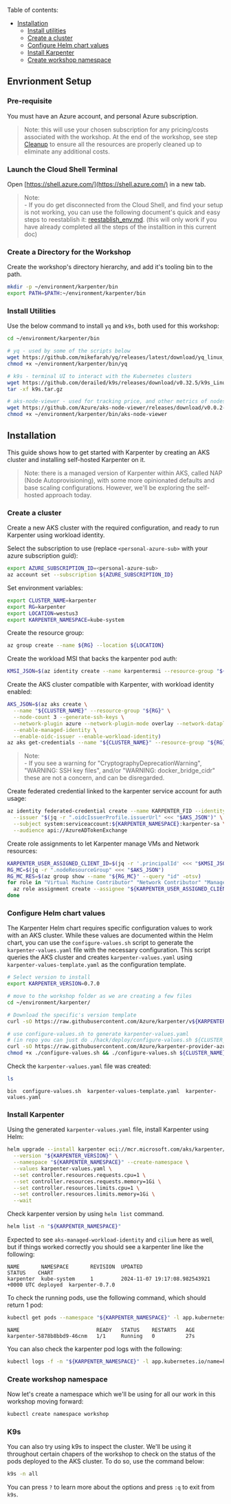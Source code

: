 Table of contents:
- [Installation](#installation)
  - [Install utilities](#install-utilities)
  - [Create a cluster](#create-a-cluster)
  - [Configure Helm chart values](#configure-helm-chart-values)
  - [Install Karpenter](#install-karpenter)
  - [Create workshop namespace](#create-a-workshop-namespace)

## Envrionment Setup

### Pre-requisite

You must have an Azure account, and personal Azure subscription. 

> Note: this will use your chosen subscription for any pricing/costs associated with the workshop. At the end of the workshop, see step [Cleanup](https://github.com/Azure/karpenter-provider-azure/blob/main/docs/workshops/kubecon_azure_track.md#cleanup) to ensure all the resources are properly cleaned up to eliminate any additional costs.

### Launch the Cloud Shell Terminal

Open [https://shell.azure.com/](https://shell.azure.com/) in a new tab.

> Note: <br>
> \- If you do get disconnected from the Cloud Shell, and find your setup is not working, you can use the following document's quick and easy steps to reestablish it: [reestablish_env.md](https://github.com/Azure/karpenter-provider-azure/tree/main/docs/workshops/reestablish_env.md). (this will only work if you have already completed all the steps of the installtion in this current doc)

### Create a Directory for the Workshop 

Create the workshop's directory hierarchy, and add it's tooling bin to the path.

```bash
mkdir -p ~/environment/karpenter/bin
export PATH=$PATH:~/environment/karpenter/bin
```

### Install Utilities

Use the below command to install `yq` and `k9s`, both used for this workshop:

```bash
cd ~/environment/karpenter/bin

# yq - used by some of the scripts below
wget https://github.com/mikefarah/yq/releases/latest/download/yq_linux_amd64 -O ~/environment/karpenter/bin/yq
chmod +x ~/environment/karpenter/bin/yq

# k9s - terminal UI to interact with the Kubernetes clusters
wget https://github.com/derailed/k9s/releases/download/v0.32.5/k9s_Linux_amd64.tar.gz -O ~/environment/karpenter/bin/k9s.tar.gz
tar -xf k9s.tar.gz

# aks-node-viewer - used for tracking price, and other metrics of nodes
wget https://github.com/Azure/aks-node-viewer/releases/download/v0.0.2-alpha/aks-node-viewer_Linux_x86_64 -O ~/environment/karpenter/bin/aks-node-viewer
chmod +x ~/environment/karpenter/bin/aks-node-viewer
```

## Installation

This guide shows how to get started with Karpenter by creating an AKS cluster and installing self-hosted Karpenter on it.

> Note: there is a managed version of Karpenter within AKS, called NAP (Node Autoprovisioning), with some more opinionated defaults and base scaling configurations. However, we'll be exploring the self-hosted approach today.

### Create a cluster

Create a new AKS cluster with the required configuration, and ready to run Karpenter using workload identity.

Select the subscription to use (replace `<personal-azure-sub>` with your azure subscription guid):

```bash
export AZURE_SUBSCRIPTION_ID=<personal-azure-sub>
az account set --subscription ${AZURE_SUBSCRIPTION_ID}
```

Set environment variables:

```bash
export CLUSTER_NAME=karpenter
export RG=karpenter
export LOCATION=westus3
export KARPENTER_NAMESPACE=kube-system
```

Create the resource group:

```bash
az group create --name ${RG} --location ${LOCATION}
```

Create the workload MSI that backs the karpenter pod auth:

```bash
KMSI_JSON=$(az identity create --name karpentermsi --resource-group "${RG}" --location "${LOCATION}")
```

Create the AKS cluster compatible with Karpenter, with workload identity enabled:

```bash
AKS_JSON=$(az aks create \
  --name "${CLUSTER_NAME}" --resource-group "${RG}" \
  --node-count 3 --generate-ssh-keys \
  --network-plugin azure --network-plugin-mode overlay --network-dataplane cilium \
  --enable-managed-identity \
  --enable-oidc-issuer --enable-workload-identity)
az aks get-credentials --name "${CLUSTER_NAME}" --resource-group "${RG}" --overwrite-existing
```

> Note: <br>
> \- If you see a warning for "CryptographyDeprecationWarning", "WARNING: SSH key files", and/or "WARNING: docker_bridge_cidr" these are not a concern, and can be disregarded. 

Create federated credential linked to the karpenter service account for auth usage:

```bash
az identity federated-credential create --name KARPENTER_FID --identity-name karpentermsi --resource-group "${RG}" \
  --issuer "$(jq -r ".oidcIssuerProfile.issuerUrl" <<< "$AKS_JSON")" \
  --subject system:serviceaccount:${KARPENTER_NAMESPACE}:karpenter-sa \
  --audience api://AzureADTokenExchange
```

Create role assignments to let Karpenter manage VMs and Network resources:

```bash
KARPENTER_USER_ASSIGNED_CLIENT_ID=$(jq -r '.principalId' <<< "$KMSI_JSON")
RG_MC=$(jq -r ".nodeResourceGroup" <<< "$AKS_JSON")
RG_MC_RES=$(az group show --name "${RG_MC}" --query "id" -otsv)
for role in "Virtual Machine Contributor" "Network Contributor" "Managed Identity Operator"; do
  az role assignment create --assignee "${KARPENTER_USER_ASSIGNED_CLIENT_ID}" --scope "${RG_MC_RES}" --role "$role"
done
```

### Configure Helm chart values

The Karpenter Helm chart requires specific configuration values to work with an AKS cluster. While these values are documented within the Helm chart, you can use the `configure-values.sh` script to generate the `karpenter-values.yaml` file with the necessary configuration. This script queries the AKS cluster and creates `karpenter-values.yaml` using `karpenter-values-template.yaml` as the configuration template.

```bash
# Select version to install
export KARPENTER_VERSION=0.7.0

# move to the workshop folder as we are creating a few files
cd ~/environment/karpenter/

# Download the specific's version template
curl -sO https://raw.githubusercontent.com/Azure/karpenter/v${KARPENTER_VERSION}/karpenter-values-template.yaml

# use configure-values.sh to generate karpenter-values.yaml
# (in repo you can just do ./hack/deploy/configure-values.sh ${CLUSTER_NAME} ${RG})
curl -sO https://raw.githubusercontent.com/Azure/karpenter-provider-azure/v${KARPENTER_VERSION}/hack/deploy/configure-values.sh
chmod +x ./configure-values.sh && ./configure-values.sh ${CLUSTER_NAME} ${RG} karpenter-sa karpentermsi
```

Check the `karpenter-values.yaml` file was created:

```bash
ls
```

```
bin  configure-values.sh  karpenter-values-template.yaml  karpenter-values.yaml
```

### Install Karpenter

Using the generated `karpenter-values.yaml` file, install Karpenter using Helm:

```bash
helm upgrade --install karpenter oci://mcr.microsoft.com/aks/karpenter/karpenter \
  --version "${KARPENTER_VERSION}" \
  --namespace "${KARPENTER_NAMESPACE}" --create-namespace \
  --values karpenter-values.yaml \
  --set controller.resources.requests.cpu=1 \
  --set controller.resources.requests.memory=1Gi \
  --set controller.resources.limits.cpu=1 \
  --set controller.resources.limits.memory=1Gi \
  --wait
```

Check karpenter version by using `helm list` command.

```bash
helm list -n "${KARPENTER_NAMESPACE}"
```

Expected to see `aks-managed-workload-identity` and `cilium` here as well, but if things worked correctly you should see a karpenter line like the following:

```
NAME       NAMESPACE       REVISION  UPDATED                                 STATUS    CHART
karpenter  kube-system     1         2024-11-07 19:17:08.982543921 +0000 UTC deployed  karpenter-0.7.0
```

To check the running pods, use the following command, which should return 1 pod:

```bash
kubectl get pods --namespace "${KARPENTER_NAMESPACE}" -l app.kubernetes.io/name=karpenter
```

```
NAME                         READY   STATUS    RESTARTS   AGE
karpenter-5878b8bbd9-46cnm   1/1     Running   0          27s
```

You can also check the karpenter pod logs with the following:

```bash
kubectl logs -f -n "${KARPENTER_NAMESPACE}" -l app.kubernetes.io/name=karpenter -c controller
```

### Create workshop namespace

Now let's create a namespace which we'll be using for all our work in this workshop moving forward:

```bash
kubectl create namespace workshop
```

### K9s

You can also try using k9s to inspect the cluster. We'll be using it throughout certain chapers of the workshop to check on the status of the pods deployed to the AKS cluster. To do so, use the command below:

```bash
k9s -n all
```

You can press `?` to learn more about the options and press `:q` to exit from `k9s`.